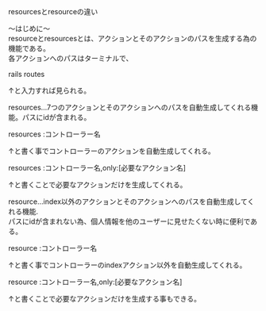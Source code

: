 resourcesとresourceの違い

〜はじめに〜<br>
resourceとresourcesとは、アクションとそのアクションのパスを生成する為の機能である。<br>
各アクションへのパスはターミナルで、<br>

rails routes<br>

↑と入力すれば見られる。

resources…7つのアクションとそのアクションへのパスを自動生成してくれる機能。パスにidが含まれる。<br>

resources :コントローラー名<br>

↑と書く事でコントローラーのアクションを自動生成してくれる。<br>

resources :コントローラー名,only:[必要なアクション名]<br>

↑と書くことで必要なアクションだけを生成してくれる。

resource…index以外のアクションとそのアクションへのパスを自動生成してくれる機能.<br>
パスにidが含まれない為、個人情報を他のユーザーに見せたくない時に便利である。<br>

resource :コントローラー名<br>

↑と書く事でコントローラーのindexアクション以外を自動生成してくれる。<br>

resource :コントローラー名,only:[必要なアクション名]<br>

↑と書くことで必要なアクションだけを生成する事もできる。<br>